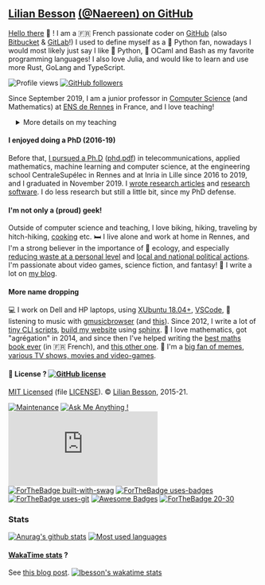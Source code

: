 ## [Lilian Besson](https://perso.crans.org/besson/) [(@Naereen) on GitHub](https://naereen.github.io/)

[Hello there](https://www.youtube.com/watch?v=5yX-n57NRfc) :wave: !
I am a :fr: French passionate coder on [GitHub](https://github.com/Naereen) (also [Bitbucket](https://bitbucket.org/lbesson) & [GitLab](https://gitlab.com/Naereen)!)
I used to define myself as a :snake: Python fan, nowadays I would most likely just say I like :snake: Python, :camel: OCaml and Bash as my favorite programming languages! I also love Julia, and would like to learn and use more Rust, GoLang and TypeScript.

![Profile views](https://gpvc.arturio.dev/Naereen)
[![GitHub followers](https://img.shields.io/github/followers/Naereen.svg?style=social&label=Follow&maxAge=2592000)](https://github.com/Naereen?tab=followers)

Since September 2019, I am a junior professor in [Computer Science](http://www.dit.ens-rennes.fr/) (and Mathematics) at [ENS de Rennes](http://www.ens-rennes.fr/) in France, and I love teaching!
<details style="margin-left:3%;">
<summary>More details on my teaching</summary>
<p>I teach various courses: a long course <a href="https://perso.crans.org/besson/teach/INF1_L1_Rennes1_2020-21/">INF1</a> at L1 (+1) level at University Rennes 1 (introduction to programming in Java), a short one <a href="https://perso.crans.org/besson/teach/intro_num_DEM_2020/">"Introduction to Computer Science"</a> at L3 (+3) level for law and economics students at ENS Rennes. Most of my hours are for computer science students at ENS Rennes: classes or practical sessions for <a href="https://perso.crans.org/besson/teach/info1_algo1_2019/">Algorithms 1/2</a>, I grade projects for a <a href="https://mquinson.frama.io/prog2-cpp/">advanced programming course in C++</a> at L3 (+3) level ; I also give practical sessions for <a href="https://perso.crans.org/besson/teach/Traitement_de_Signal_2020/">Signal Processing</a> at M1 (+4) level. I also <a href="http://www.dit.ens-rennes.fr/seminaires/">invite researchers to come talk to our students</a> twice a month, reach me out if you're interested! My main task is to manage the <a href="http://www.dit.ens-rennes.fr/agregation-option-d/">intense training for national competitive exam "agrégation de mathématiques"</a> for the Computer Science minor, for which I teach various small courses at M2 (+5) level, and give rehearsal oral exams (see <a href="https://perso.crans.org/besson/notebooks/agreg/">notebooks</a>).</p>
</details>

#### I enjoyed doing a PhD (2016-19)
Before that, [I pursued a Ph.D](https://perso.crans.org/besson/phd/) ([phd.pdf](https://perso.crans.org/besson/phd.pdf)) in telecommunications, applied mathematics, machine learning and computer science, at the engineering school CentraleSupélec in Rennes and at Inria in Lille since 2016 to 2019, and I graduated in November 2019. I [wrote research articles](https://perso.crans.org/besson/publications) and [research software](https://github.com/SMPyBandits/). I do less research but still a little bit, since my PhD defense.

#### I'm not only a (proud) geek!
Outside of computer science and teaching, I love biking, hiking, traveling by hitch-hiking, [cooking](https://perso.crans.org/besson/cuisine/) etc.
:bed: I live alone and work at home in Rennes, and I'm a strong believer in the importance of :green_heart: ecology, and especially [reducing waste at a personal level](https://perso.crans.org/besson/zero-dechet/) and [local and national political actions](https://anv-cop21.org/).
I'm passionate about video games, science fiction, and fantasy! :rocket: I write a lot on [my blog](https://perso.crans.org/besson/index.en.html).

#### More name dropping
:computer: I work on Dell and HP laptops, using [XUbuntu 18.04+](https://xubuntu.org/), [VSCode](https://perso.crans.org/besson/visualstudiocode.en.html), :musical_note: listening to music with [gmusicbrowser](http://gmusicbrowser.org/) (and [this](https://github.com/Naereen/GMusicBrowser-FullScreen-WebApp)).
Since 2012, I write a lot of [tiny CLI scripts](https://github.com/Naereen/bin), [build my website](https://github.com/Naereen/web-sphinx) using [sphinx](https://sphinx-doc.org/).
:pencil: I love mathematics, got "agrégation" in 2014, and since then I've helped writing the [best maths book ever](https://laurent.claessens-donadello.eu/frido.html) (in :fr: French), and [this other one](https://www.dunod.com/prepas-concours/131-developpements-pourl-oral-agregation-externe-mathematiquesinformatique).
:rofl: I'm a [big fan of memes](https://9gag.com), [various TV shows, movies and video-games](https://perso.crans.org/besson/top10.en.html).

#### :scroll: License ? [![GitHub license](https://img.shields.io/github/license/Naereen/Naereen.svg)](https://github.com/Naereen/Naereen/blob/master/LICENSE)
[MIT Licensed](https://lbesson.mit-license.org/) (file [LICENSE](LICENSE)).
© [Lilian Besson](https://GitHub.com/Naereen), 2015-21.

[![Maintenance](https://img.shields.io/badge/Maintained%3F-yes-green.svg)](https://GitHub.com/Naereen/Naereen/graphs/commit-activity)
[![Ask Me Anything !](https://img.shields.io/badge/Ask%20me-anything-1abc9c.svg)](https://GitHub.com/Naereen/ama)
[![Analytics](https://ga-beacon.appspot.com/UA-38514290-17/github.com/Naereen/Naereen/README.md?pixel)](https://GitHub.com/Naereen/Naereen/)[![ForTheBadge built-with-swag](http://ForTheBadge.com/images/badges/built-with-swag.svg)](https://GitHub.com/Naereen/)
[![ForTheBadge uses-badges](http://ForTheBadge.com/images/badges/uses-badges.svg)](http://ForTheBadge.com)
[![ForTheBadge uses-git](http://ForTheBadge.com/images/badges/uses-git.svg)](https://GitHub.com/)
[![Awesome Badges](https://img.shields.io/badge/badges-awesome-green.svg)](https://github.com/Naereen/badges)
[![ForTheBadge 20-30](http://ForTheBadge.com/images/badges/ages-20-30.svg)](http://ForTheBadge.com)

### Stats
[![Anurag's github stats](https://github-readme-stats.vercel.app/api?username=Naereen&theme=blue-green&show_icons=true)](https://github.com/anuraghazra/github-readme-stats)
[![Most used languages](https://github-readme-stats.vercel.app/api/top-langs/?username=Naereen&theme=blue-green&layout=compact)](https://github.com/anuraghazra/github-readme-stats)

#### [WakaTime stats](https://wakatime.com/@lbesson) ?
See [this blog post](https://perso.crans.org/besson/wakatime.en.html).
[![lbesson's wakatime stats](https://github-readme-stats.vercel.app/api/wakatime?username=lbesson&theme=blue-green&layout=compact)](https://github.com/anuraghazra/github-readme-stats)
